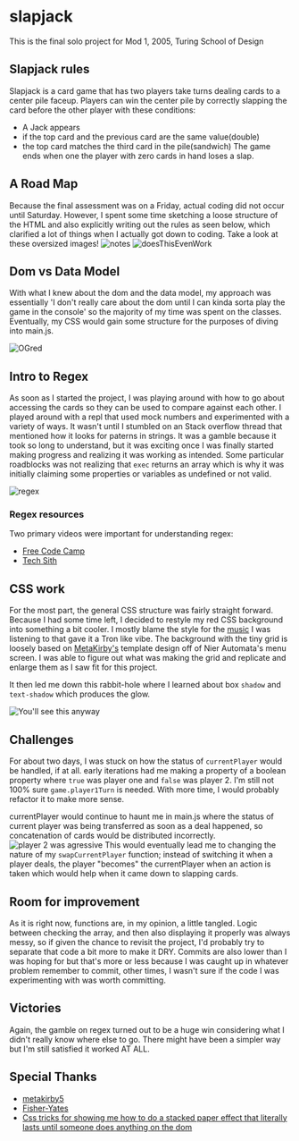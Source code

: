 # slapjack
This is the final solo project for Mod 1, 2005, Turing School of Design

## Slapjack rules
Slapjack is a card game that has two players take turns dealing cards to a center pile faceup. Players can win the center pile by correctly slapping the card before the other player with these conditions:
- A Jack appears
- if the top card and the previous card are the same value(double)
- the top card matches the third card in the pile(sandwich)
The game ends when one the player with zero cards in hand loses a slap.

## A Road Map
Because the final assessment was on a Friday, actual coding did not occur until Saturday. However, I spent some time sketching a loose structure of the HTML and also explicitly writing out the rules as seen below, which clarified a lot of things when I actually got down to coding. Take a look at these oversized images!
![notes](./assets/notes.jpg)
![doesThisEvenWork](./assets/sketch.jpg)

## Dom vs Data Model
With what I knew about the dom and the data model, my approach was essentially 'I don't really care about the dom until I can kinda sorta play the game in the console' so the majority of my time was spent on the classes. Eventually, my CSS would gain some structure for the purposes of diving into main.js.

![OGred](./assets/og-red.png)

## Intro to Regex
As soon as I started the project, I was playing around with how to go about accessing the cards so they can be used to compare against each other. I played around with a repl that used mock numbers and experimented with a variety of ways. It wasn't until I stumbled on an Stack overflow thread that mentioned how it looks for paterns in strings. It was a gamble because it took so long to understand, but it was exciting once I was finally started making progress and realizing it was working as intended. Some particular roadblocks was not realizing that `exec` returns an array which is why it was initially claiming some properties or variables as undefined or not valid.

![regex](./assets/regex-testing.png)


### Regex resources
Two primary videos were important for understanding regex:
- [Free Code Camp](https://www.youtube.com/watch?v=909NfO1St0A&t=197s)
- [Tech Sith](https://www.youtube.com/watch?v=rPNGB0ZLvdw&t=1s)

## CSS work
For the most part, the general CSS structure was fairly straight forward. Because I had some time left, I decided to restyle my red CSS background into something a bit cooler. I mostly blame the style for the [music](https://www.youtube.com/watch?v=9D2K2wvhinE) I was listening to that gave it a Tron like vibe. The background with the tiny grid is loosely based on [MetaKirby's](https://metakirby5.github.io/yorha/) template design off of Nier Automata's menu screen. I was able to figure out what was making the grid and replicate and enlarge them as I saw fit for this project.

It then led me down this rabbit-hole where I learned about box `shadow` and `text-shadow` which produces the glow.

![You'll see this anyway](./assets/final.png)

## Challenges
For about two days, I was stuck on how the status of `currentPlayer` would be handled, if at all. early iterations had me making a property of a boolean property where `true` was player one and `false` was player 2. I'm still not 100% sure `game.player1Turn` is needed. With more time, I would probably refactor it to make more sense.

currentPlayer would continue to haunt me in main.js where the status of current player was being transferred as soon as a deal happened, so concatenation of cards would be distributed incorrectly. 
![player 2 was agressive](./assets/captain.jpg)
This would eventually lead me to changing the nature of my `swapCurrentPlayer` function; instead of switching it when a player deals, the player "becomes" the currentPlayer when an action is taken which would help when it came down to slapping cards.

## Room for improvement
As it is right now, functions are, in my opinion, a little tangled. Logic between checking the array, and then also displaying it properly was always messy, so if given the chance to revisit the project, I'd probably try to separate that code a bit more to make it DRY. Commits are also lower than I was hoping for but that's more or less because I was caught up in whatever problem remember to commit, other times, I wasn't sure if the code I was experimenting with was worth committing.

## Victories
Again, the gamble on regex turned out to be a huge win considering what I didn't really know where else to go. There might have been a simpler way but I'm still satisfied it worked AT ALL.

## Special Thanks
- [metakirby5](https://github.com/metakirby5/yorha)
- [Fisher-Yates](https://en.wikipedia.org/wiki/Fisher%E2%80%93Yates_shuffle)
- [Css tricks for showing me how to do a stacked paper effect that literally lasts until someone does anything on the dom](https://css-tricks.com/snippets/css/stack-of-paper/)
